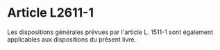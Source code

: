 # Article L2611-1

Les dispositions générales prévues par l'article L. 1511-1 sont également applicables aux dispositions du présent livre.